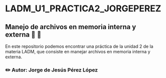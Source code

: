 # LADM_U1_PRACTICA2_JORGEPEREZ

## Manejo de archivos en memoria interna y externa 📱 📩

En este repositorio podemos encontrar una práctica de la unidad 2 de la materia LADM, que consiste en manejar archivos en memoria interna y externa.

### ✏️ Autor: Jorge de Jesús Pérez López
